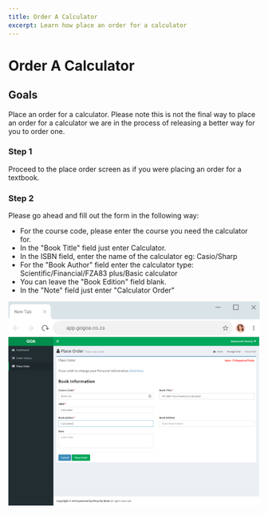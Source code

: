 ```yaml
---
title: Order A Calculator
excerpt: Learn how place an order for a calculator
---
```

 
# Order A Calculator

## Goals

Place an order for a calculator. Please note this is not the final way to place an order for a calculator we are in the process of releasing a better way for you to order one. 


### Step 1

Proceed to the place order screen as if you were placing an order for a textbook. 

### Step 2

Please go ahead and fill out the form in the following way:

- For the course code, please enter the course you need the calculator for.
- In the "Book Title" field just enter Calculator.
- In the ISBN field, enter the name of the calculator eg: Casio/Sharp
- For the "Book Author" field enter the calculator type: Scientific/Financial/FZA83 plus/Basic calculator
- You can leave the "Book Edition" field blank.
- In the "Note" field just enter "Calculator Order"  

![order-calculator_step1](../uploads/order-calculator_step1.png)